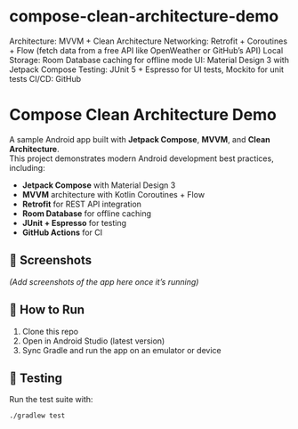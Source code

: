 # compose-clean-architecture-demo
Architecture: MVVM + Clean Architecture  Networking: Retrofit + Coroutines + Flow (fetch data from a free API like OpenWeather  or GitHub’s API)  Local Storage: Room Database caching for offline mode  UI: Material Design 3 with Jetpack Compose  Testing: JUnit 5 + Espresso for UI tests, Mockito for unit tests  CI/CD: GitHub
# Compose Clean Architecture Demo

A sample Android app built with **Jetpack Compose**, **MVVM**, and **Clean Architecture**.  
This project demonstrates modern Android development best practices, including:

- **Jetpack Compose** with Material Design 3  
- **MVVM** architecture with Kotlin Coroutines + Flow  
- **Retrofit** for REST API integration  
- **Room Database** for offline caching  
- **JUnit + Espresso** for testing  
- **GitHub Actions** for CI  

## 📱 Screenshots  
*(Add screenshots of the app here once it’s running)*

## 🚀 How to Run  
1. Clone this repo  
2. Open in Android Studio (latest version)  
3. Sync Gradle and run the app on an emulator or device  

## 🧪 Testing  
Run the test suite with:
```bash
./gradlew test
